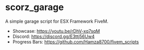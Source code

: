 # scorz_garage
A simple garage script for ESX Framework FiveM.
* Showcase: https://youtu.be/rDhV-xq7sqM
* Discord: https://discord.gg/E3ttj56Uw4
* Progress Bars: https://github.com/Hamza8700/fivem_scripts
